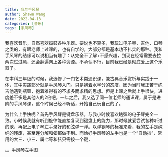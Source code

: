 ```yaml
---
title: 我与手风琴
author: Shawn Wang
date: 2022-04-13
categories: [音乐]
tags: [手风琴]
---
```


我喜欢音乐，自然喜欢捣鼓各种乐器。要说也不算多，我玩过电子琴、吉他、口琴之类的，有跟老师上过课的，也有自学的，大部分都是基本功不扎实的那种。我和手风琴的结缘可以说相当有趣了：从完全不了解+不感兴趣，到现在经常需要去拉两次过过瘾，还会翻遍网上各种资源。不承认不行，目前我已经是彻底爱上这个乐器了。

在本科三年级的时候，我选修了一门艺术类通识课，兼古典音乐赏析与实践于一体，其中实践部分就是手风琴入门。只是抱着水学分的态度，因为当时我正苦于练吉他遇到瓶颈，抱着难得有的不求多而求精的思想。但是上课之后就上手很快，进度差不多是其他人的2倍吧。一年之后，我又选了同一位老师的通识课，属于是进阶的手风琴课，这个时候已经不听话，开始自己玩自己的了。

为什么上手快呢？首先手风琴是键盘乐器，与我小时候喜欢瞎弹的电子琴完全一致。小时候我就有听到旋律能直接复现到键盘上的能力，那时候就爱尝试各种听过的歌，再配上电子琴左手录好的和弦弹一弹。以弹钢琴的标准来看，我的左手是纯纯的残废，甚至连分解和弦都做不到。而恰好手风琴的左手也是一个“自动挡”，常用的大三、小三、属七等和弦只需按一个键，

。。手风琴左手图

